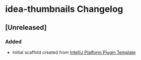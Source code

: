<!-- Keep a Changelog guide -> https://keepachangelog.com -->

# idea-thumbnails Changelog

## [Unreleased]
### Added
- Initial scaffold created from [IntelliJ Platform Plugin Template](https://github.com/JetBrains/intellij-platform-plugin-template)
